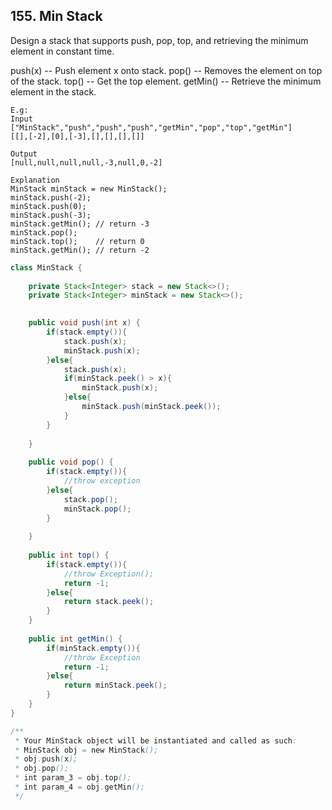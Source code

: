 ## 155. Min Stack

Design a stack that supports push, pop, top, and retrieving the minimum element in constant time.

push(x) -- Push element x onto stack.
pop() -- Removes the element on top of the stack.
top() -- Get the top element.
getMin() -- Retrieve the minimum element in the stack.

```
E.g:
Input
["MinStack","push","push","push","getMin","pop","top","getMin"]
[[],[-2],[0],[-3],[],[],[],[]]

Output
[null,null,null,null,-3,null,0,-2]

Explanation
MinStack minStack = new MinStack();
minStack.push(-2);
minStack.push(0);
minStack.push(-3);
minStack.getMin(); // return -3
minStack.pop();
minStack.top();    // return 0
minStack.getMin(); // return -2
```

```Java
class MinStack {
    
    private Stack<Integer> stack = new Stack<>();
    private Stack<Integer> minStack = new Stack<>();

    
    public void push(int x) {
        if(stack.empty()){
            stack.push(x);
            minStack.push(x);
        }else{
            stack.push(x);
            if(minStack.peek() > x){
                minStack.push(x);
            }else{
                minStack.push(minStack.peek());
            }
        }
        
    }
    
    public void pop() {
        if(stack.empty()){
            //throw exception
        }else{
            stack.pop();
            minStack.pop();
        }
        
    }
    
    public int top() {
        if(stack.empty()){
            //throw Exception();
            return -1;
        }else{
            return stack.peek();
        }
    }
    
    public int getMin() {
        if(minStack.empty()){
            //throw Exception
            return -1;
        }else{
            return minStack.peek();
        }
    }
}

/**
 * Your MinStack object will be instantiated and called as such:
 * MinStack obj = new MinStack();
 * obj.push(x);
 * obj.pop();
 * int param_3 = obj.top();
 * int param_4 = obj.getMin();
 */
```
